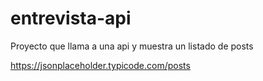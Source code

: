 ﻿# entrevista-api

Proyecto que llama a una api y muestra un listado de posts

 https://jsonplaceholder.typicode.com/posts


